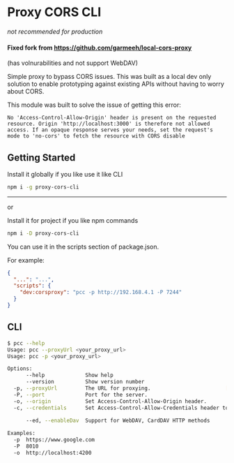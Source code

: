 # Proxy CORS CLI

_not recommended for production_

#### Fixed fork from https://github.com/garmeeh/local-cors-proxy

(has volnurabilities and not support WebDAV)

Simple proxy to bypass CORS issues. This was built as a local dev only solution
to enable prototyping against existing APIs without having to worry about CORS.

This module was built to solve the issue of getting this error:

```
No 'Access-Control-Allow-Origin' header is present on the requested resource. Origin 'http://localhost:3000' is therefore not allowed access. If an opaque response serves your needs, set the request's mode to 'no-cors' to fetch the resource with CORS disable
```

## Getting Started

Install it globally if you like use it like CLI

```bash
npm i -g proxy-cors-cli
```

---

or

Install it for project if you like npm commands

```bash
npm i -D proxy-cors-cli
```

You can use it in the scripts section of package.json.

For example:

```json
{
  "...": "...",
  "scripts": {
    "dev:corsproxy": "pcc -p http://192.168.4.1 -P 7244"
  }
}
```

## CLI

```bash
$ pcc --help
Usage: pcc --proxyUrl <your_proxy_url>
Usage: pcc -p <your_proxy_url>

Options:
      --help             Show help                                     [boolean]
      --version          Show version number                           [boolean]
  -p, --proxyUrl         The URL for proxying.                        [required]
  -P, --port             Port for the server.
  -o, --origin           Set Access-Control-Allow-Origin header.
  -c, --credentials      Set Access-Control-Allow-Credentials header to true
                                                                       [boolean]
      --ed, --enableDav  Support for WebDAV, CardDAV HTTP methods      [boolean]

Examples:
  -p  https://www.google.com
  -P  8010
  -o  http://localhost:4200
```
